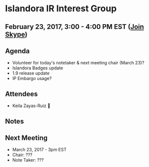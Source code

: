 # Islandora IR Interest Group
## February 23, 2017, 3:00 - 4:00 PM EST ([Join Skype](https://join.skype.com/s7ntDOmjhbjT))

## Agenda
* Volunteer for today's notetaker & next meeting chair (March 23)?
* Islandora Badges update
* 1.9 release update
* IP Embargo usage?


## Attendees
* Keila Zayas-Ruiz :chicken:


## Notes


## Next Meeting
* March 23, 2017 - 3pm EST
* Chair: ???
* Note Taker: ???

